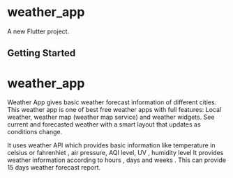 # weather_app

A new Flutter project.

## Getting Started

# weather_app

Weather App gives basic weather forecast information of different cities. This weather app is one of best free weather apps with full features:
Local weather, weather map (weather map service) and weather widgets.
See current and forecasted weather with a smart layout that updates as conditions change.

It uses weather API which provides basic information like temperature in celsius or fahrenhiet , air pressure, AQI level, UV , humidity level
It provides weather information according to hours , days and weeks . This can provide 15 days weather forecast report.
